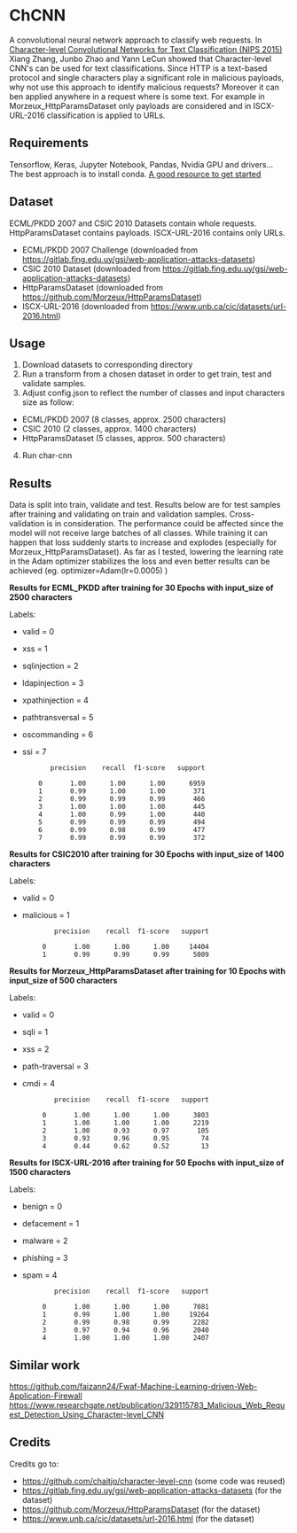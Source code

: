 # ChCNN
A convolutional neural network approach to classify web requests. 
In [Character-level Convolutional Networks for Text Classification (NIPS 2015)](http://arxiv.org/abs/1509.01626)  Xiang Zhang, Junbo Zhao and Yann LeCun showed that Character-level CNN's can be used for text classifications. Since HTTP is a text-based protocol and single characters play a significant role in malicious payloads, why not use  this approach to identify malicious requests? Moreover it can ben applied anywhere in a request where is some text.  For example in Morzeux_HttpParamsDataset only payloads are considered and in  ISCX-URL-2016 classification is applied  to URLs. 

## Requirements
Tensorflow, Keras, Jupyter Notebook, Pandas, Nvidia GPU and drivers...
The best approach is to install conda. [A good resource to get started](https://medium.com/datadriveninvestor/install-tensorflow-gpu-to-use-nvidia-gpu-on-ubuntu-18-04-do-ai-71b0ce64ebc5)

## Dataset

ECML/PKDD 2007 and CSIC 2010 Datasets contain whole requests. HttpParamsDataset contains payloads. ISCX-URL-2016 contains only URLs. 

* ECML/PKDD 2007 Challenge (downloaded from https://gitlab.fing.edu.uy/gsi/web-application-attacks-datasets)
* CSIC 2010 Dataset (downloaded from https://gitlab.fing.edu.uy/gsi/web-application-attacks-datasets)
* HttpParamsDataset (downloaded from https://github.com/Morzeux/HttpParamsDataset)
* ISCX-URL-2016 (downloaded from https://www.unb.ca/cic/datasets/url-2016.html)

## Usage
1. Download datasets to corresponding directory
2. Run a transform from a chosen dataset in order to get train, test and validate samples. 
3. Adjust config.json to reflect the number of classes and input characters size as follow:
  * ECML/PKDD 2007 (8 classes, approx. 2500 characters)
  * CSIC 2010 (2 classes, approx. 1400 characters)
  * HttpParamsDataset (5 classes, approx. 500 characters)
4. Run char-cnn


## Results

Data is split into train, validate and test. Results below are for test samples after training and validating on train and validation samples. Cross-validation is in consideration. The performance could be affected since the model will not receive large batches of all classes. While training it can happen that loss suddenly starts to increase and explodes (especially for Morzeux_HttpParamsDataset). As far as I tested, lowering the learning rate in the Adam optimizer stabilizes the loss and even better results can be achieved (eg. optimizer=Adam(lr=0.0005) )    


**Results for ECML_PKDD after training for 30 Epochs with input_size of 2500 characters**

Labels:

 * valid = 0
 * xss =  1
 * sqlinjection = 2
 * ldapinjection  = 3
 * xpathinjection  = 4
 * pathtransversal = 5
 * oscommanding  = 6
 * ssi = 7

              precision    recall  f1-score   support

           0       1.00      1.00      1.00      6959
           1       0.99      1.00      1.00       371
           2       0.99      0.99      0.99       466
           3       1.00      1.00      1.00       445
           4       1.00      0.99      1.00       440
           5       0.99      0.99      0.99       494
           6       0.99      0.98      0.99       477
           7       0.99      0.99      0.99       372

**Results for CSIC2010 after training for 30 Epochs with input_size of 1400 characters**

Labels:

* valid = 0
* malicious = 1

              precision    recall  f1-score   support

           0       1.00      1.00      1.00     14404
           1       0.99      0.99      0.99      5009

**Results for Morzeux_HttpParamsDataset  after training for 10 Epochs with input_size of 500 characters**

Labels:

* valid = 0
* sqli  = 1
* xss   = 2
* path-traversal = 3
* cmdi = 4

              precision    recall  f1-score   support

           0       1.00      1.00      1.00      3803
           1       1.00      1.00      1.00      2219
           2       1.00      0.93      0.97       105
           3       0.93      0.96      0.95        74
           4       0.44      0.62      0.52        13

**Results for ISCX-URL-2016 after training for 50 Epochs with input_size of 1500 characters**

Labels:

* benign = 0
* defacement  = 1
* malware   = 2
* phishing = 3
* spam = 4

              precision    recall  f1-score   support

           0       1.00      1.00      1.00      7081
           1       0.99      1.00      1.00     19264
           2       0.99      0.98      0.99      2282
           3       0.97      0.94      0.96      2040
           4       1.00      1.00      1.00      2407

## Similar work
https://github.com/faizann24/Fwaf-Machine-Learning-driven-Web-Application-Firewall
https://www.researchgate.net/publication/329115783_Malicious_Web_Request_Detection_Using_Character-level_CNN

## Credits
Credits go to:
* https://github.com/chaitjo/character-level-cnn (some code was reused) 
* https://gitlab.fing.edu.uy/gsi/web-application-attacks-datasets (for the dataset)
* https://github.com/Morzeux/HttpParamsDataset (for the dataset)
* https://www.unb.ca/cic/datasets/url-2016.html (for the dataset)

